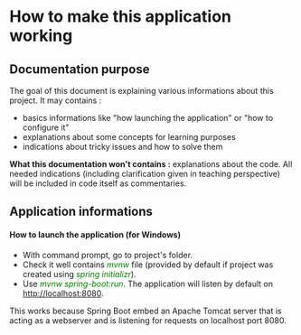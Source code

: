 # How to make this application working
## Documentation purpose
The goal of this document is explaining various informations about this project. It may contains : 
- basics informations like "how launching the application" or "how to configure it"
- explanations about some concepts for learning purposes
- indications about tricky issues and how to solve them

**What this documentation won't contains :** explanations about the code. All needed indications (including clarification given in teaching perspective) will be included in code itself as commentaries.

## Application informations
#### How to launch the application (for Windows)
- With command prompt, go to project's folder.
- Check it well contains <span style="color: green;">*mvnw*</span> file (provided by default if project was created using <span style="color: green;">*spring initializr*</span>).
- Use <span style="color: green;">*mvnw spring-boot:run*</span>. The application will listen by default on <a href="http://localhost:8080">http://localhost:8080</a>.


This works because Spring Boot embed an Apache Tomcat server that is acting as a webserver and is listening for requests on localhost port 8080.